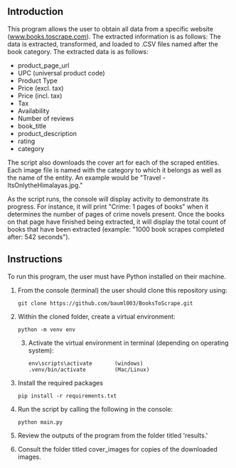 Introduction
-
This program allows the user to obtain all data from a specific website (www.books.toscrape.com). The extracted information is as follows: 
The data is extracted, transformed, and loaded to .CSV files named after the book category. 
The extracted data is as follows:
- product_page_url
- UPC (universal product code)
- Product Type
- Price (excl. tax)
- Price (incl. tax)
- Tax
- Availability
- Number of reviews
- book_title
- product_description
- rating
- category

The script also downloads the cover art for each of the scraped entities. 
Each image file is named with the category to which it belongs as well as the name of the entity. 
An example would be "Travel - ItsOnlytheHimalayas.jpg."

As the script runs, the console will display activity to demonstrate its progress. For instance, it will print "Crime: 1 pages of books" when it determines the number of pages of crime novels present. 
Once the books on that page have finished being extracted, it will display the total count of books that have been extracted (example: "1000 book scrapes completed after: 542 seconds"). 

Instructions
-
To run this program, the user must have Python installed on their machine. 
1. From the console (terminal) the user should clone this repository using: 
    ````
    git clone https://github.com/bauml003/BooksToScrape.git
    ````

2. Within the cloned folder, create a virtual environment:
    ```
    python -m venv env
    ```

   3. Activate the virtual environment in terminal (depending on operating system):
       ```
       env\scripts\activate       (windows)
      .venv/bin/activate         (Mac/Linux)
      ```

4. Install the required packages
    ```
    pip install -r requirements.txt
    ```

5. Run the script by calling the following in the console: 
    ```
   python main.py
    ```

6. Review the outputs of the program from the folder titled 'results.' 
7. Consult the folder titled cover_images for copies of the downloaded images. 

